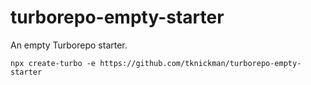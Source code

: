 # turborepo-empty-starter

An empty Turborepo starter.

```
npx create-turbo -e https://github.com/tknickman/turborepo-empty-starter
```